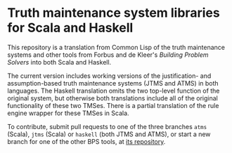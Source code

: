 # Truth maintenance system libraries for Scala and Haskell

This repository is a translation from Common Lisp of the truth
maintenance systems and other tools from Forbus and de Kleer's
*Building Problem Solvers* into both Scala and Haskell.

The current version includes working versions of the justification-
and assumption-based truth maintenance systems (JTMS and ATMS) in both
languages.  The Haskell translation omits the two top-level function
of the original system, but otherwise both translations include all of
the original functionality of these two TMSes.  There is a partial
translation of the rule engine wrapper for these TMSes in Scala.

To contribute, submit pull requests to one of the three branches
`atms` (Scala), `jtms` (Scala) or `haskell` (both JTMS and ATMS), or
start a new branch for one of the other BPS tools, at 
[its repository](https://github.com/jphmrst/bps-scala).
